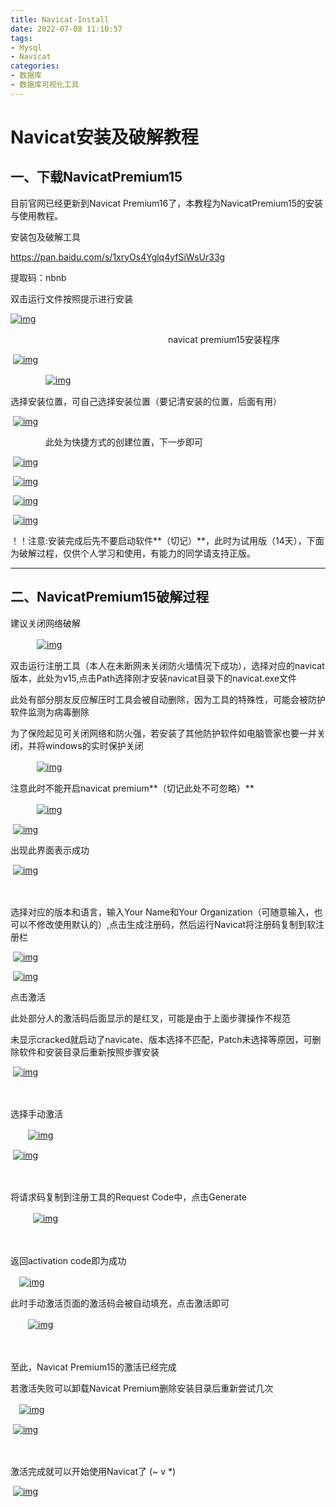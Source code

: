 ```yaml
---
title: Navicat-Install
date: 2022-07-08 11:10:57
tags:
- Mysql
- Navicat
categories:
- 数据库
- 数据库可视化工具
---
```


# Navicat安装及破解教程

## 一、下载NavicatPremium15

目前官网已经更新到Navicat Premium16了，本教程为NavicatPremium15的安装与使用教程。

安装包及破解工具

https://pan.baidu.com/s/1xryOs4Yglq4yfSiWsUr33g

提取码：nbnb

双击运行文件按照提示进行安装

[![img](/img/1924746-20200118120215009-899804528.png)](https://img2018.cnblogs.com/i-beta/1924746/202001/1924746-20200118120215009-899804528.png)

　　　　　　　　　　　　　　　　　　navicat premium15安装程序 

​        [![img](/img/1924746-20200118120413921-1078434436.png)](https://img2018.cnblogs.com/i-beta/1924746/202001/1924746-20200118120413921-1078434436.png)

　　　　[![img](/img/1924746-20200118120637433-1502646157.png)](https://img2018.cnblogs.com/i-beta/1924746/202001/1924746-20200118120637433-1502646157.png)

选择安装位置，可自己选择安装位置（要记清安装的位置，后面有用）

​        [![img](/img/1924746-20200118120741130-683759521.png)](https://img2018.cnblogs.com/i-beta/1924746/202001/1924746-20200118120741130-683759521.png)

　　　　此处为快捷方式的创建位置，下一步即可

​       [![img](/img/1924746-20200118121110014-240304668.png)](https://img2018.cnblogs.com/i-beta/1924746/202001/1924746-20200118121110014-240304668.png)

​       [![img](/img/1924746-20200118121216533-1325601025.png)](https://img2018.cnblogs.com/i-beta/1924746/202001/1924746-20200118121216533-1325601025.png)

​       [![img](/img/1924746-20200118121249023-373930539.png)](https://img2018.cnblogs.com/i-beta/1924746/202001/1924746-20200118121249023-373930539.png)

​    [![img](/img/1924746-20200118121403000-198292239.png)](https://img2018.cnblogs.com/i-beta/1924746/202001/1924746-20200118121403000-198292239.png)

 ！！注意:安装完成后先不要启动软件**（切记）**，此时为试用版（14天），下面为破解过程，仅供个人学习和使用，有能力的同学请支持正版。

------



## 二、NavicatPremium15破解过程

建议关闭网络破解

　　　[![img](/img/1924746-20200118123550866-287802907.png)](https://img2018.cnblogs.com/i-beta/1924746/202001/1924746-20200118123550866-287802907.png)　　　

双击运行注册工具（本人在未断网未关闭防火墙情况下成功），选择对应的navicat版本，此处为v15,点击Path选择刚才安装navicat目录下的navicat.exe文件

此处有部分朋友反应解压时工具会被自动删除，因为工具的特殊性，可能会被防护软件监测为病毒删除

为了保险起见可关闭网络和防火强，若安装了其他防护软件如电脑管家也要一并关闭，并将windows的实时保护关闭

　　　[![img](/img/1924746-20200301225359221-1784806710.png)](https://img2018.cnblogs.com/i-beta/1924746/202003/1924746-20200301225359221-1784806710.png)

注意此时不能开启navicat premium**（切记此处不可忽略）**

　　　[![img](/img/1924746-20200118124128966-1994759081.png)](https://img2018.cnblogs.com/i-beta/1924746/202001/1924746-20200118124128966-1994759081.png)

​     [![img](/img/1924746-20200118124551736-404213722.png)](https://img2018.cnblogs.com/i-beta/1924746/202001/1924746-20200118124551736-404213722.png)



出现此界面表示成功

​    [![img](/img/1924746-20200118124639272-1914369315.png)](https://img2018.cnblogs.com/i-beta/1924746/202001/1924746-20200118124639272-1914369315.png)

　

选择对应的版本和语言，输入Your Name和Your Organization（可随意输入，也可以不修改使用默认的）,点击生成注册码，然后运行Navicat将注册码复制到软注册栏

​    [![img](/img/1924746-20200118131538103-2117524939.png)](https://img2018.cnblogs.com/i-beta/1924746/202001/1924746-20200118131538103-2117524939.png)

   

​    [![img](/img/1924746-20200118125530749-292519554.png)](https://img2018.cnblogs.com/i-beta/1924746/202001/1924746-20200118125530749-292519554.png)

   

点击激活

此处部分人的激活码后面显示的是红叉，可能是由于上面步骤操作不规范

未显示cracked就启动了navicate、版本选择不匹配，Patch未选择等原因，可删除软件和安装目录后重新按照步骤安装

​    [![img](/img/1924746-20200118131631976-702086494.png)](https://img2018.cnblogs.com/i-beta/1924746/202001/1924746-20200118131631976-702086494.png)

　　

选择手动激活

　　[![img](/img/1924746-20200118125742205-1329729121.png)](https://img2018.cnblogs.com/i-beta/1924746/202001/1924746-20200118125742205-1329729121.png)

​     [![img](/img/1924746-20200118131718802-832486314.png)](https://img2018.cnblogs.com/i-beta/1924746/202001/1924746-20200118131718802-832486314.png)

 　

将请求码复制到注册工具的Request Code中，点击Generate

　 　 [![img](/img/1924746-20200118131819754-206524835.png)](https://img2018.cnblogs.com/i-beta/1924746/202001/1924746-20200118131819754-206524835.png)

　　

返回activation code即为成功

 　[![img](/img/1924746-20200118131912464-1638319219.png)](https://img2018.cnblogs.com/i-beta/1924746/202001/1924746-20200118131912464-1638319219.png)

 

此时手动激活页面的激活码会被自动填充，点击激活即可

　　[![img](/img/1924746-20200118132026365-1030641987.png)](https://img2018.cnblogs.com/i-beta/1924746/202001/1924746-20200118132026365-1030641987.png)

　　

至此，Navicat Premium15的激活已经完成

若激活失败可以卸载Navicat Premium删除安装目录后重新尝试几次

 　[![img](/img/1924746-20200118132046914-315049494.png)](https://img2018.cnblogs.com/i-beta/1924746/202001/1924746-20200118132046914-315049494.png)

​    [![img](/img/1924746-20200118132217465-248991643.png)](https://img2018.cnblogs.com/i-beta/1924746/202001/1924746-20200118132217465-248991643.png)

　

激活完成就可以开始使用Navicat了 (~ v \*)

​    [![img](/img/1924746-20200118132336256-352361425.png)](https://img2018.cnblogs.com/i-beta/1924746/202001/1924746-20200118132336256-352361425.png)
